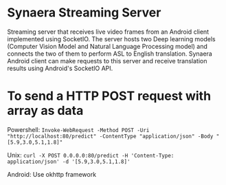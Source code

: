 # Synaera Streaming Server
Streaming server that receives live video frames from an Android client implemented using SocketIO. The server hosts two Deep learning models (Computer Vision Model and Natural Language Processing model) and connects the two of them to perform ASL to English translation. Synaera Android client can make requests to this server and receive translation results using Android's SocketIO API. 

# To send a HTTP POST request with array as data

Powershell:
`Invoke-WebRequest -Method POST -Uri "http://localhost:80/predict" -ContentType "application/json" -Body "[5.9,3.0,5.1,1.8]"`

Unix:
`curl -X POST 0.0.0.0:80/predict -H 'Content-Type: application/json' -d '[5.9,3.0,5.1,1.8]'`

Android:
Use okhttp framework
